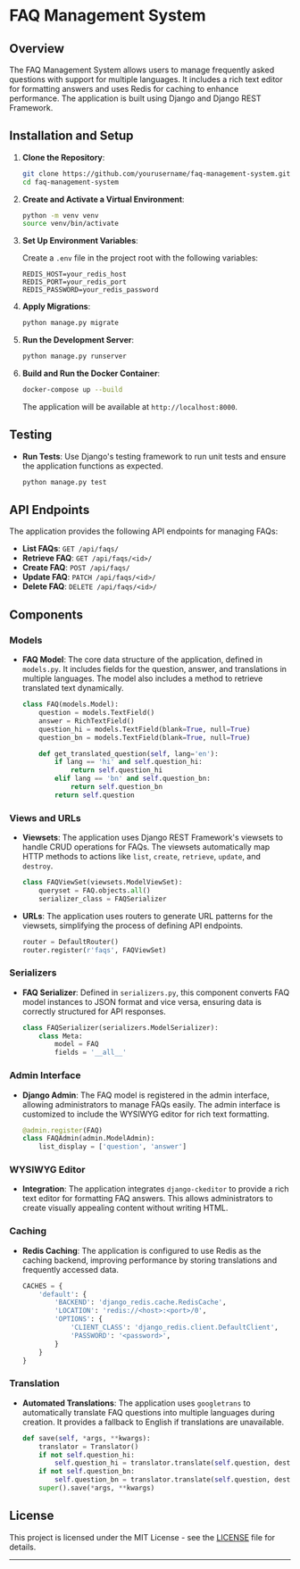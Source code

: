 # FAQ Management System

## Overview

The FAQ Management System allows users to manage frequently asked questions with support for multiple languages. It includes a rich text editor for formatting answers and uses Redis for caching to enhance performance. The application is built using Django and Django REST Framework.


## Installation and Setup

1. **Clone the Repository**:

   ```bash
   git clone https://github.com/yourusername/faq-management-system.git
   cd faq-management-system
   ```

2. **Create and Activate a Virtual Environment**:

   ```bash
   python -m venv venv
   source venv/bin/activate
   ```

3. **Set Up Environment Variables**:

   Create a `.env` file in the project root with the following variables:

   ```plaintext
   REDIS_HOST=your_redis_host
   REDIS_PORT=your_redis_port
   REDIS_PASSWORD=your_redis_password
   ```

4. **Apply Migrations**:

   ```bash
   python manage.py migrate
   ```

5. **Run the Development Server**:

   ```bash
   python manage.py runserver
   ```

6. **Build and Run the Docker Container**:

   ```bash
   docker-compose up --build
   ```


   The application will be available at `http://localhost:8000`.


## Testing

- **Run Tests**: Use Django's testing framework to run unit tests and ensure the application functions as expected.

  ```bash
  python manage.py test
  ```

## API Endpoints

The application provides the following API endpoints for managing FAQs:

- **List FAQs**: `GET /api/faqs/`
- **Retrieve FAQ**: `GET /api/faqs/<id>/`
- **Create FAQ**: `POST /api/faqs/`
- **Update FAQ**: `PATCH /api/faqs/<id>/`
- **Delete FAQ**: `DELETE /api/faqs/<id>/`


## Components

### Models

- **FAQ Model**: The core data structure of the application, defined in `models.py`. It includes fields for the question, answer, and translations in multiple languages. The model also includes a method to retrieve translated text dynamically.

  ```python
  class FAQ(models.Model):
      question = models.TextField()
      answer = RichTextField()
      question_hi = models.TextField(blank=True, null=True)
      question_bn = models.TextField(blank=True, null=True)

      def get_translated_question(self, lang='en'):
          if lang == 'hi' and self.question_hi:
              return self.question_hi
          elif lang == 'bn' and self.question_bn:
              return self.question_bn
          return self.question
  ```

### Views and URLs

- **Viewsets**: The application uses Django REST Framework's viewsets to handle CRUD operations for FAQs. The viewsets automatically map HTTP methods to actions like `list`, `create`, `retrieve`, `update`, and `destroy`.

  ```python
  class FAQViewSet(viewsets.ModelViewSet):
      queryset = FAQ.objects.all()
      serializer_class = FAQSerializer
  ```

- **URLs**: The application uses routers to generate URL patterns for the viewsets, simplifying the process of defining API endpoints.

  ```python
  router = DefaultRouter()
  router.register(r'faqs', FAQViewSet)
  ```

### Serializers

- **FAQ Serializer**: Defined in `serializers.py`, this component converts FAQ model instances to JSON format and vice versa, ensuring data is correctly structured for API responses.

  ```python
  class FAQSerializer(serializers.ModelSerializer):
      class Meta:
          model = FAQ
          fields = '__all__'
  ```

### Admin Interface

- **Django Admin**: The FAQ model is registered in the admin interface, allowing administrators to manage FAQs easily. The admin interface is customized to include the WYSIWYG editor for rich text formatting.

  ```python
  @admin.register(FAQ)
  class FAQAdmin(admin.ModelAdmin):
      list_display = ['question', 'answer']
  ```

### WYSIWYG Editor

- **Integration**: The application integrates `django-ckeditor` to provide a rich text editor for formatting FAQ answers. This allows administrators to create visually appealing content without writing HTML.

### Caching

- **Redis Caching**: The application is configured to use Redis as the caching backend, improving performance by storing translations and frequently accessed data.

  ```python
  CACHES = {
      'default': {
          'BACKEND': 'django_redis.cache.RedisCache',
          'LOCATION': 'redis://<host>:<port>/0',
          'OPTIONS': {
              'CLIENT_CLASS': 'django_redis.client.DefaultClient',
              'PASSWORD': '<password>',
          }
      }
  }
  ```

### Translation

- **Automated Translations**: The application uses `googletrans` to automatically translate FAQ questions into multiple languages during creation. It provides a fallback to English if translations are unavailable.

  ```python
  def save(self, *args, **kwargs):
      translator = Translator()
      if not self.question_hi:
          self.question_hi = translator.translate(self.question, dest='hi').text
      if not self.question_bn:
          self.question_bn = translator.translate(self.question, dest='bn').text
      super().save(*args, **kwargs)
  ```



## License

This project is licensed under the MIT License - see the [LICENSE](LICENSE) file for details.

---